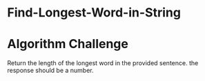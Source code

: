 # Find-Longest-Word-in-String

# Algorithm Challenge
Return the length of the longest word in the provided sentence.
the response should be a number.
